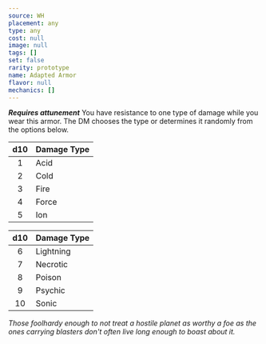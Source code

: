 ```yaml
---
source: WH
placement: any
type: any
cost: null
image: null
tags: []
set: false
rarity: prototype
name: Adapted Armor
flavor: null
mechanics: []
---
```

_**Requires attunement**_
You have resistance to one type of damage while you wear this armor. The DM chooses the type or determines it randomly from the options below.

| d10 | Damage Type |
|:---:|:------------|
|  1  | Acid        |
|  2  | Cold        |
|  3  | Fire        |
|  4  | Force       |
|  5  | Ion         |

| d10 | Damage Type |
|:---:|:------------|
|  6  | Lightning   |
|  7  | Necrotic    |
|  8  | Poison      |
|  9  | Psychic     |
|  10 | Sonic       |

_Those foolhardy enough to not treat a hostile planet as worthy a foe as the ones carrying blasters don't often live long enough to boast about it._